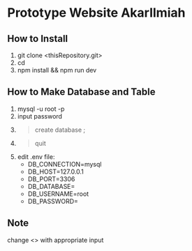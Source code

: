 # Prototype Website AkarIlmiah

## How to Install
1. git clone <thisRepository.git>
2. cd <thisRepository>
3. npm install && npm run dev

## How to Make Database and Table
1. mysql -u root -p
2. input password
3. > create database <databaseName>;
4. > quit
5. edit .env file:
    * DB_CONNECTION=mysql
    * DB_HOST=127.0.0.1
    * DB_PORT=3306
    * DB_DATABASE= <databaseName>
    * DB_USERNAME=root
    * DB_PASSWORD= <yourPassword>

## Note
change <> with appropriate input